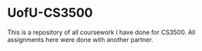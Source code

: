 # UofU-CS3500

This is a repository of all coursework I have done for CS3500.
All assignments here were done with another partner.
